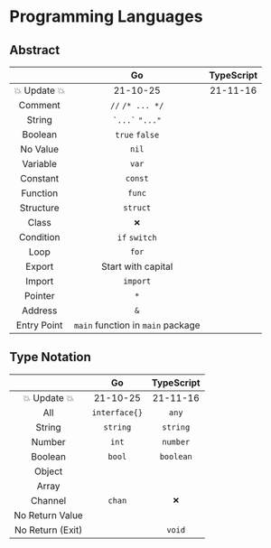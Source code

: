 Programming Languages
=====================

Abstract
--------
|               | Go                                | TypeScript |
|:-------------:|:---------------------------------:|:----------:|
| 💥 Update 💥 | 21-10-25                          | 21-11-16   |
| Comment       | `//` `/* ... */`                  |            |
| String        | `` `...` `` `"..."`               |            |
| Boolean       | `true` `false`                    |            |
| No Value      | `nil`                             |            |
| Variable      | `var`                             |            |
| Constant      | `const`                           |            |
| Function      | `func`                            |            |
| Structure     | `struct`                          |            |
| Class         | `❌`                             |            |
| Condition     | `if` `switch`                     |            |
| Loop          | `for`                             |            |
| Export        | Start with capital                |            |
| Import        | `import`                          |            |
| Pointer       | `*`                               |            |
| Address       | `&`                               |            |
| Entry Point   | `main` function in `main` package |            |

Type Notation
-------------
|                  | Go            | TypeScript |
|:----------------:|:-------------:|:----------:|
| 💥 Update 💥    | 21-10-25      | 21-11-16   |
| All              | `interface{}` | `any`      |
| String           | `string`      | `string`   |
| Number           | `int`         | `number`   |
| Boolean          | `bool`        | `boolean`  |
| Object           |               |            |
| Array            |               |            |
| Channel          | `chan`        | `❌`      |
| No Return Value  |               |            |
| No Return (Exit) |               | `void`     |